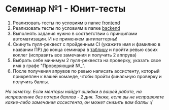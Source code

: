 # Семинар №1 - Юнит-тесты

1. Реализовать тесты по условиям в папке [frontend](./frontend/README.md)
1. Реализовать тесты по условиям в папке [backend](./backend/README.md)
2. Выполнять задания нужно в соответствии с принципами автоматизации. И не применяем антипаттерны!
3. Скинуть пулл-реквест с пройденным CI (укажите имя и фамилию в названии ПР) до конца семинара в [таблицу](https://docs.google.com/spreadsheets/d/1K1MQJVeqHan3vGrd7zKC90LqCh4TdLTizt16C6L8vs4/edit?usp=sharing) и пройти ревью своих коллег (исправить все замечания и получить 2 аппрува)
4. Выбрать себе минимум 2 пулл-реквеста на проверку, указать свое имя в графе "Проверяющий №_".
5. После получения апрувов по ревью написать ассистенту, который прикреплен к вашей команде, чтобы пройти финальную проверку и получить баллы.

*На заметку. Если менторы найдут ошибки в вашей работе, на исправление без потери баллов - 2 дня. Также, если вы не исправляете какие-либо замечания ассистента, он может снизить вам баллы :(*

